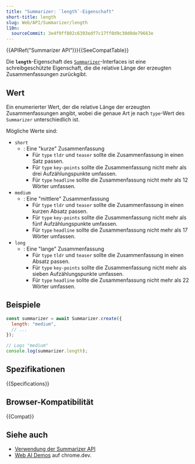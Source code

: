 ```yaml
---
title: "Summarizer: `length`-Eigenschaft"
short-title: length
slug: Web/API/Summarizer/length
l10n:
  sourceCommit: 3e4f9ff802c6393edf7c17ff0d9c30d0de79663e
---
```


{{APIRef("Summarizer API")}}{{SeeCompatTable}}

Die **`length`**-Eigenschaft des [`Summarizer`](/de/docs/Web/API/Summarizer)-Interfaces ist eine schreibgeschützte Eigenschaft, die die relative Länge der erzeugten Zusammenfassungen zurückgibt.

## Wert

Ein enumerierter Wert, der die relative Länge der erzeugten Zusammenfassungen angibt, wobei die genaue Art je nach `type`-Wert des `Summarizer` unterschiedlich ist.

Mögliche Werte sind:

- `short`
  - : Eine "kurze" Zusammenfassung
    - Für `type` `tldr` und `teaser` sollte die Zusammenfassung in einen Satz passen.
    - Für `type` `key-points` sollte die Zusammenfassung nicht mehr als drei Aufzählungspunkte umfassen.
    - Für `type` `headline` sollte die Zusammenfassung nicht mehr als 12 Wörter umfassen.
- `medium`
  - : Eine "mittlere" Zusammenfassung
    - Für `type` `tldr` und `teaser` sollte die Zusammenfassung in einen kurzen Absatz passen.
    - Für `type` `key-points` sollte die Zusammenfassung nicht mehr als fünf Aufzählungspunkte umfassen.
    - Für `type` `headline` sollte die Zusammenfassung nicht mehr als 17 Wörter umfassen.
- `long`
  - : Eine "lange" Zusammenfassung
    - Für `type` `tldr` und `teaser` sollte die Zusammenfassung in einen Absatz passen.
    - Für `type` `key-points` sollte die Zusammenfassung nicht mehr als sieben Aufzählungspunkte umfassen.
    - Für `type` `headline` sollte die Zusammenfassung nicht mehr als 22 Wörter umfassen.

## Beispiele

```js
const summarizer = await Summarizer.create({
  length: "medium",
  // ...
});

// Logs "medium"
console.log(summarizer.length);
```

## Spezifikationen

{{Specifications}}

## Browser-Kompatibilität

{{Compat}}

## Siehe auch

- [Verwendung der Summarizer API](/de/docs/Web/API/Summarizer_API/Using)
- [Web AI Demos](https://chrome.dev/web-ai-demos/) auf chrome.dev.
